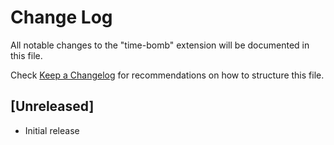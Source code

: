 # Change Log

All notable changes to the "time-bomb" extension will be documented in this file.

Check [Keep a Changelog](http://keepachangelog.com/) for recommendations on how to structure this file.

## [Unreleased]

- Initial release